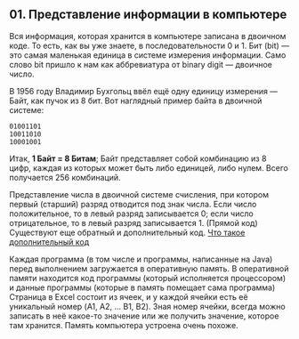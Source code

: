## 01. Представление информации в компьютере
Вся информация, которая хранится в компьютере записана в двоичном коде. То есть, как вы уже знаете, в последовательности 0 и 1. Бит (bit) — это самая маленькая единица в системе измерения информации. Само слово bit пришло к нам как аббревиатура от binary digit — двоичное число.

В 1956 году Владимир Бухгольц ввёл ещё одну единицу измерения — Байт, как пучок из 8 бит. 
Вот наглядный пример байта в двоичной системе:

```
01001101
10011010
10001001
```

Итак, **1 Байт = 8 Битам**; Байт представляет собой комбинацию из 8 цифр, каждая из которых может быть либо единицей, либо нулем. Всего получается 256 комбинаций.

Представление числа в двоичной системе счисления, при котором первый (старший) разряд отводится под знак числа. Если число положительное, то в левый разряд записывается 0; если число отрицательное, то в левый разряд записывается 1. (Прямой код)
Существуют еще обратный и дополнительный код.
[Что такое дополнительный код](https://ru.wikipedia.org/wiki/%D0%94%D0%BE%D0%BF%D0%BE%D0%BB%D0%BD%D0%B8%D1%82%D0%B5%D0%BB%D1%8C%D0%BD%D1%8B%D0%B9_%D0%BA%D0%BE%D0%B4 "Википедия")



Каждая программа (в том числе и программы, написанные на Java) перед выполнением загружается в оперативную память. В оперативной памяти находится код программы (который исполняется процессором) и данные программы (которые в память помещает сама программа)
Страница в Excel состоит из ячеек, и у каждой ячейки есть её уникальный номер (A1, A2, ... B1, B2). Зная номер ячейки, всегда можно записать в неё какое-то значение или же получить значение, которое там хранится. Память компьютера устроена очень похоже.



